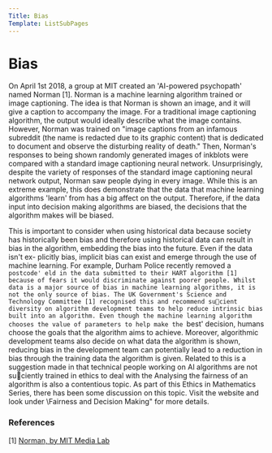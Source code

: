 ```yaml
---
Title: Bias
Template: ListSubPages
---
```




# Bias
On April 1st 2018, a group at MIT created an 'AI-powered psychopath' named Norman [1]. Norman is a machine learning algorithm trained 
or image captioning. The idea is that Norman is shown an image, and it will give a caption to accompany the image. For a traditional
image captioning algorithm, the output would ideally describe what the image contains. However, Norman was trained on "image captions from an infamous subreddit (the name is redacted due to its graphic content) that is dedicated to document and observe the disturbing reality of death." Then, Norman's responses to being shown randomly generated images of inkblots were compared with a standard image captioning neural network. Unsurprisingly, despite the variety of responses of the standard image captioning neural network output, Norman saw people dying in every image. While this is an extreme example, this does demonstrate that the data that machine learning algorithms 'learn' from has a big affect on the output. Therefore, if the data input into decision making algorithms are biased, the decisions that the algorithm makes will be biased. 

This is important to consider when
using historical data because society has historically been bias and therefore using historical data
can result in bias in the algorithm, embedding the bias into the future. Even if the data isn't ex-
plicitly bias, implicit bias can exist and emerge through the use of machine learning. For example,
Durham Police recently removed a `postcode' eld in the data submitted to their HART algorithm
[1] because of fears it would discriminate against poorer people.
Whilst data is a major source of bias in machine learning algorithms, it is not the only source of
bias. The UK Government's Science and Technology Committee [1] recognised this and recommend
sucient diversity on algorithm development teams to help reduce intrinsic bias built into an
algorithm. Even though the machine learning algorithm chooses the value of parameters to help
make the `best' decision, humans choose the goals that the algorithm aims to achieve. Moreover,
algorithmic development teams also decide on what data the algorithm is shown, reducing bias in
the development team can potentially lead to a reduction in bias through the training data the
algorithm is given. Related to this is a suggestion made in that technical people working on AI
algorithms are not suciently trained in ethics to deal with the
Analysing the fairness of an algorithm is also a contentious topic. As part of this Ethics in
Mathematics Series, there has been some discussion on this topic. Visit the website and look
under \Fairness and Decision Making" for more details.

### References

[1] [Norman, by MIT Media Lab](http://norman-ai.mit.edu)
